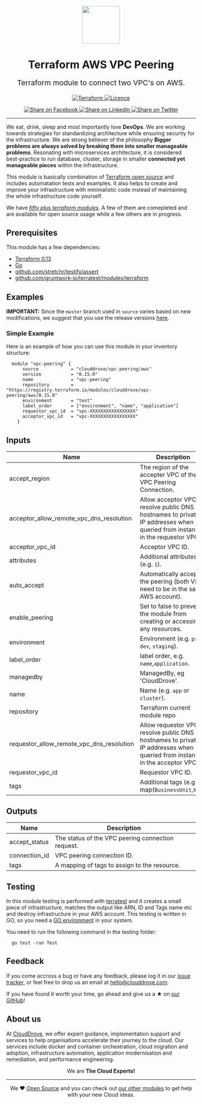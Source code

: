<!-- This file was automatically generated by the `geine`. Make all changes to `README.yaml` and run `make readme` to rebuild this file. -->

<p align="center"> <img src="https://user-images.githubusercontent.com/50652676/62349836-882fef80-b51e-11e9-99e3-7b974309c7e3.png" width="100" height="100"></p>


<h1 align="center">
    Terraform AWS VPC Peering
</h1>

<p align="center" style="font-size: 1.2rem;">
    Terraform module to connect two VPC's on AWS.
     </p>

<p align="center">

<a href="https://www.terraform.io">
  <img src="https://img.shields.io/badge/Terraform-v0.15-green" alt="Terraform">
</a>
<a href="LICENSE.md">
  <img src="https://img.shields.io/badge/License-MIT-blue.svg" alt="Licence">
</a>


</p>
<p align="center">

<a href='https://facebook.com/sharer/sharer.php?u=https://github.com/clouddrove/terraform-aws-vpc-peering'>
  <img title="Share on Facebook" src="https://user-images.githubusercontent.com/50652676/62817743-4f64cb80-bb59-11e9-90c7-b057252ded50.png" />
</a>
<a href='https://www.linkedin.com/shareArticle?mini=true&title=Terraform+AWS+VPC+Peering&url=https://github.com/clouddrove/terraform-aws-vpc-peering'>
  <img title="Share on LinkedIn" src="https://user-images.githubusercontent.com/50652676/62817742-4e339e80-bb59-11e9-87b9-a1f68cae1049.png" />
</a>
<a href='https://twitter.com/intent/tweet/?text=Terraform+AWS+VPC+Peering&url=https://github.com/clouddrove/terraform-aws-vpc-peering'>
  <img title="Share on Twitter" src="https://user-images.githubusercontent.com/50652676/62817740-4c69db00-bb59-11e9-8a79-3580fbbf6d5c.png" />
</a>

</p>
<hr>


We eat, drink, sleep and most importantly love **DevOps**. We are working towards strategies for standardizing architecture while ensuring security for the infrastructure. We are strong believer of the philosophy <b>Bigger problems are always solved by breaking them into smaller manageable problems</b>. Resonating with microservices architecture, it is considered best-practice to run database, cluster, storage in smaller <b>connected yet manageable pieces</b> within the infrastructure.

This module is basically combination of [Terraform open source](https://www.terraform.io/) and includes automatation tests and examples. It also helps to create and improve your infrastructure with minimalistic code instead of maintaining the whole infrastructure code yourself.

We have [*fifty plus terraform modules*][terraform_modules]. A few of them are comepleted and are available for open source usage while a few others are in progress.




## Prerequisites

This module has a few dependencies:

- [Terraform 0.13](https://learn.hashicorp.com/terraform/getting-started/install.html)
- [Go](https://golang.org/doc/install)
- [github.com/stretchr/testify/assert](https://github.com/stretchr/testify)
- [github.com/gruntwork-io/terratest/modules/terraform](https://github.com/gruntwork-io/terratest)







## Examples


**IMPORTANT:** Since the `master` branch used in `source` varies based on new modifications, we suggest that you use the release versions [here](https://github.com/clouddrove/terraform-aws-vpc-peering/releases).


### Simple Example
Here is an example of how you can use this module in your inventory structure:
```hcl
  module "vpc-peering" {
      source            = "clouddrove/vpc-peering/aws"
      version           = "0.15.0"
      name              = "vpc-peering"
      repository        = "https://registry.terraform.io/modules/clouddrove/vpc-peering/aws/0.15.0"
      environment       = "test"
      label_order       = ["environment", "name", "application"]
      requestor_vpc_id  = "vpc-XXXXXXXXXXXXXXXXX"
      acceptor_vpc_id   = "vpc-XXXXXXXXXXXXXXXXX"
    }
```






## Inputs

| Name | Description | Type | Default | Required |
|------|-------------|------|---------|:--------:|
| accept\_region | The region of the accepter VPC of the VPC Peering Connection. | `string` | `""` | no |
| acceptor\_allow\_remote\_vpc\_dns\_resolution | Allow acceptor VPC to resolve public DNS hostnames to private IP addresses when queried from instances in the requestor VPC. | `bool` | `true` | no |
| acceptor\_vpc\_id | Acceptor VPC ID. | `string` | n/a | yes |
| attributes | Additional attributes (e.g. `1`). | `list(any)` | `[]` | no |
| auto\_accept | Automatically accept the peering (both VPCs need to be in the same AWS account). | `bool` | `true` | no |
| enable\_peering | Set to false to prevent the module from creating or accessing any resources. | `bool` | `true` | no |
| environment | Environment (e.g. `prod`, `dev`, `staging`). | `string` | `""` | no |
| label\_order | label order, e.g. `name`,`application`. | `list(any)` | `[]` | no |
| managedby | ManagedBy, eg 'CloudDrove'. | `string` | `"hello@clouddrove.com"` | no |
| name | Name  (e.g. `app` or `cluster`). | `string` | `""` | no |
| repository | Terraform current module repo | `string` | `"https://registry.terraform.io/modules/clouddrove/vpc-peering/aws/"` | no |
| requestor\_allow\_remote\_vpc\_dns\_resolution | Allow requestor VPC to resolve public DNS hostnames to private IP addresses when queried from instances in the acceptor VPC. | `bool` | `true` | no |
| requestor\_vpc\_id | Requestor VPC ID. | `string` | n/a | yes |
| tags | Additional tags (e.g. map(`BusinessUnit`,`XYZ`). | `map(string)` | `{}` | no |

## Outputs

| Name | Description |
|------|-------------|
| accept\_status | The status of the VPC peering connection request. |
| connection\_id | VPC peering connection ID. |
| tags | A mapping of tags to assign to the resource. |




## Testing
In this module testing is performed with [terratest](https://github.com/gruntwork-io/terratest) and it creates a small piece of infrastructure, matches the output like ARN, ID and Tags name etc and destroy infrastructure in your AWS account. This testing is written in GO, so you need a [GO environment](https://golang.org/doc/install) in your system.

You need to run the following command in the testing folder:
```hcl
  go test -run Test
```



## Feedback
If you come accross a bug or have any feedback, please log it in our [issue tracker](https://github.com/clouddrove/terraform-aws-vpc-peering/issues), or feel free to drop us an email at [hello@clouddrove.com](mailto:hello@clouddrove.com).

If you have found it worth your time, go ahead and give us a ★ on [our GitHub](https://github.com/clouddrove/terraform-aws-vpc-peering)!

## About us

At [CloudDrove][website], we offer expert guidance, implementation support and services to help organisations accelerate their journey to the cloud. Our services include docker and container orchestration, cloud migration and adoption, infrastructure automation, application modernisation and remediation, and performance engineering.

<p align="center">We are <b> The Cloud Experts!</b></p>
<hr />
<p align="center">We ❤️  <a href="https://github.com/clouddrove">Open Source</a> and you can check out <a href="https://github.com/clouddrove">our other modules</a> to get help with your new Cloud ideas.</p>

  [website]: https://clouddrove.com
  [github]: https://github.com/clouddrove
  [linkedin]: https://cpco.io/linkedin
  [twitter]: https://twitter.com/clouddrove/
  [email]: https://clouddrove.com/contact-us.html
  [terraform_modules]: https://github.com/clouddrove?utf8=%E2%9C%93&q=terraform-&type=&language=
